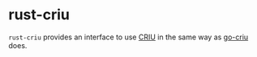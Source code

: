 # rust-criu

`rust-criu` provides an interface to use [CRIU](https://criu.org/) in the
same way as [go-criu](https://github.com/checkpoint-restore/go-criu) does.
